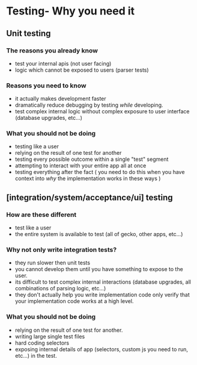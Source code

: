 # Testing- Why you need it

## Unit testing

### The reasons you already know

- test your internal apis (not user facing)
- logic which cannot be exposed to users (parser tests)

### Reasons you need to know

- it actually makes development faster
- dramatically reduce debugging by testing _while_ developing.
- test complex internal logic without complex exposure to user
interface (database upgrades, etc...)

### What you should not be doing

- testing like a user
- relying on the result of one test for another
- testing every possible outcome within a single "test" segment
- attempting to interact with your entire app all at once
- testing everything after the fact ( you need to do this when you have
context into _why_ the implementation works in these ways )

## [integration/system/acceptance/ui] testing

### How are these different

- test like a user
- the entire system is available to test (all of gecko, other apps,
etc...)

### Why not only write integration tests?

- they run slower then unit tests
- you cannot develop them until you have something to expose to the
user.
- its difficult to test complex internal interactions (database
upgrades, all combinations of parsing logic, etc...)
- they don't actually help you write implementation code only
verify that your implementation code works at a high level.

### What you should not be doing

- relying on the result of one test for another.
- writing large single test files
- hard coding selectors
- exposing internal details of app (selectors, custom js you need to
run, etc...) in the test.
